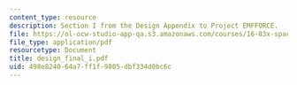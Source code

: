 ```yaml
---
content_type: resource
description: Section I from the Design Appendix to Project EMFFORCE.
file: https://ol-ocw-studio-app-qa.s3.amazonaws.com/courses/16-83x-space-systems-engineering-spring-2002-spring-2003/498e824064a7ff1f9805dbf334d0bc6c_design_final_i.pdf
file_type: application/pdf
resourcetype: Document
title: design_final_i.pdf
uid: 498e8240-64a7-ff1f-9805-dbf334d0bc6c
---
```

